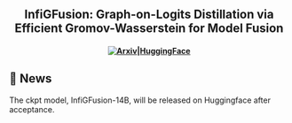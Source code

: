 <h2 align="center">
InfiGFusion: Graph-on-Logits Distillation via Efficient Gromov-Wasserstein for Model Fusion
</h2>

<h4 align="center">

[![Arxiv](https://img.shields.io/badge/arxiv-%23121011.svg?style=for-the-badge&logo=arxiv&logoColor=white)](https://arxiv.org/pdf/2505.13893)|[HuggingFace](https://arxiv.org/pdf/2505.13893)
  
</h4>


## 📣 News
The ckpt model, InfiGFusion-14B, will be released on Huggingface after acceptance.

